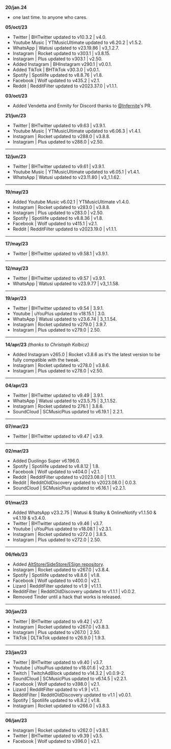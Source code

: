 **20/jan.24**
- one last time. to anyone who cares.

**05/oct/23**
- Twitter | BHTwitter updated to v10.3.2 | v4.0.
- Youtube Music | YTMusicUltimate updated to v6.20.2 | v1.5.2.
- WhatsApp | Watusi updated to v23.19.86 | v3_1.2.7.
- Instagram | Rocket updated to v303.1 | v3.8.15.
- Instagram | Plus updated to v303.1 | v2.50.
- Added Instagram | BHInstagram v290.1 | v0.0.1.
- Added TikTok | BHTikTok v30.3.0 | v0.0.1.
- Spotify | Spotilife updated to v8.8.76 | v1.8.
- Facebook | Wolf updated to v435.2 | v2.1.
- Reddit | RedditFilter updated to v2023.37.0 | v1.1.1.

**03/oct/23**
- Added Vendetta and Enmity for Discord thanks to [@Infernite](https://github.com/Infernite)'s PR.

**21/jun/23**
- Twitter | BHTwitter updated to v9.63 | v3.9.1.
- Youtube Music | YTMusicUltimate updated to v6.06.3 | v1.4.1.
- Instagram | Rocket updated to v288.0 | v3.8.8.
- Instagram | Plus updated to v288.0 | v2.50.

---

**12/jun/23**
- Twitter | BHTwitter updated to v9.61 | v3.9.1.
- Youtube Music | YTMusicUltimate updated to v6.05.1 | v1.4.1.
- WhatsApp | Watusi updated to v23.11.80 | v3_1.1.62.

---

**19/may/23**
- Added Youtube Music v6.02.1 | YTMusicUltimate v1.4.0.
- Instagram | Rocket updated to v283.0 | v3.8.8.
- Instagram | Plus updated to v283.0 | v2.50.
- Spotify | Spotilife updated to v8.8.36 | v1.8.
- Facebook | Wolf updated to v415.1 | v2.1.
- Reddit | RedditFilter updated to v2023.19.0 | v1.1.1.

---

**17/may/23**
- Twitter | BHTwitter updated to v9.58.1 | v3.9.1.


---

**12/may/23**
- Twitter | BHTwitter updated to v9.57 | v3.9.1.
- WhatsApp | Watusi updated to v23.9.77 | v3_1.1.58.

---

**19/apr/23**
- Twitter | BHTwitter updated to v9.54 | 3.9.1.
- Youtube | uYouPlus updated to v18.15.1 | 3.0.
- WhatsApp | Watusi updated to v23.6.74 | 3_1.1.54.
- Instagram | Rocket updated to v279.0 | 3.9.7.
- Instagram | Plus updated to v279.0 | 2.50.

---

**14/apr/23** _(thanks to Christoph Kolbicz)_
- Added Instagram v265.0 | Rocket v3.8.6 as it's the latest version to be fully compatible with the tweak.
- Instagram | Rocket updated to v278.0 | v3.8.6.
- Instagram | Plus updated to v278.0 | v2.50.

---

**04/apr/23**
- Twitter | BHTwitter updated to v9.49 | 3.9.1.
- WhatsApp | Watusi updated to v23.5.75 | 3_1.1.52.
- Instagram | Rocket updated to 276.1 | 3.8.6.
- SoundCloud | SCMusicPlus updated to v6.19.1 | 2.2.1.

---

**07/mar/23**
- Twitter | BHTwitter updated to v9.47 | v3.9.

---

**02/mar/23**
- Added Duolingo Super v6.196.0.
- Spotify | Spotilife updated to v8.8.12 | 1.8.
- Facebook | Wolf updated to v404.0 | v2.1.
- Reddit | RedditFilter updated to v2023.08.0 | 1.1.1.
- Reddit | RedditOldDiscovery updated to v2023.08.0 | 0.0.3.
- SoundCloud | SCMusicPlus updated to v6.16.1 | v2.2.1.

---

**01/mar/23**
- Added WhatsApp v23.2.75 | Watusi & Stalky & OnlineNotify v1.1.50 & v4.1.19 & v3.4.0.
- Twitter | BHTwitter updated to v9.46 | v3.7.
- Youtube | uYouPlus updated to v18.08.1 | v2.3.1.
- Instagram | Rocket updated to v272.0 | 3.8.5.
- Instagram | Plus updated to v272.0 | 2.50.

---

**06/feb/23**
- Added [AltStore/SideStore/ESign repository](https://raw.githubusercontent.com/purp0s3/Tweaked-iOS-Apps/main/zSource/apps.json).
- Instagram | Rocket updated to v267.0 | v3.8.4.
- Spotify | Spotilife updated to v8.8.6 | v1.8.
- Facebook | Wolf updated to v400.0 | v2.1.
- Lizard | RedditFilter updated to v1.9 | v1.1.1.
- RedditFilter | RedditOldDiscovery updated to v1.1.1 | v0.0.2.
- Removed Tinder until a hack that works is released.

---

**30/jan/23**
- Twitter | BHTwitter updated to v9.42 | v3.7.
- Instagram | Rocket updated to v267.0 | v3.8.3.
- Instagram | Plus updated to v267.0 | 2.50.
- TikTok | DLTikTok updated to v26.9.0 | 1.9.3.

---

**23/jan/23**
- Twitter | BHTwitter updated to v9.40 | v3.7.
- Youtube | uYouPlus updated to v18.01.6 | v2.3.1.
- Twitch | TwitchAdBlock updated to v14.3.2 | v0.0.9-2.
- SoundCloud | SCMusicPlus updated to v6.14.5 | v2.2.1.
- Facebook | Wolf updated to v398.0 | v2.1.
- Lizard | RedditFilter updated to v1.9 | v1.1.
- RedditFilter | RedditOldDiscovery updated to v1.1 | v0.0.1.
- Spotify | Spotilife updated to v8.8.2 | v1.8.
- Instagram | Rocket updated to v266.0 | v3.8.3.

---

**06/jan/23**
- Instagram | Rocket updated to v262.0 | v3.8.1.
- Twitter | BHTwitter updated to v9.39 | v3.5.
- Facebook | Wolf updated to v396.0 | v2.1.
